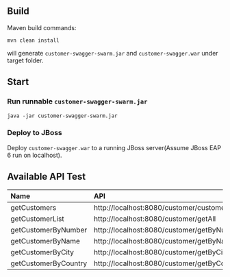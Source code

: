 ## Build

Maven build commands:

~~~
mvn clean install
~~~

will generate `customer-swagger-swarm.jar` and `customer-swagger.war` under target folder.

## Start

### Run runnable `customer-swagger-swarm.jar`

~~~
java -jar customer-swagger-swarm.jar
~~~

### Deploy to JBoss

Deploy `customer-swagger.war` to a running JBoss server(Assume JBoss EAP 6 run on localhost).


## Available API Test

| **Name** | **API** |
|:---------|:--------|
|getCustomers  |http://localhost:8080/customer/customerList  |
|getCustomerList |http://localhost:8080/customer/getAll |
|getCustomerByNumber |http://localhost:8080/customer/getByNumber/{customernumber} |
|getCustomerByName |http://localhost:8080/customer/getByName/{customername} |
|getCustomerByCity |http://localhost:8080/customer/getByCity/{city} |
|getCustomerByCountry |http://localhost:8080/customer/getByCountry/{country} |

